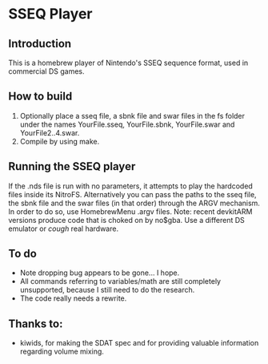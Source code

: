 SSEQ Player
===========

Introduction
------------

This is a homebrew player of Nintendo's SSEQ sequence format, used in commercial DS games.

How to build
------------

1. Optionally place a sseq file, a sbnk file and swar files in the fs folder under the names
   YourFile.sseq, YourFile.sbnk, YourFile.swar and YourFile2..4.swar.
3. Compile by using make.

Running the SSEQ player
-----------------------

If the .nds file is run with no parameters, it attempts to play the hardcoded files inside its NitroFS. Alternatively you can pass the paths to the sseq file, the sbnk file and the swar files (in that order) through the ARGV mechanism. In order to do so, use HomebrewMenu .argv files.
Note: recent devkitARM versions produce code that is choked on by no$gba. Use a different DS emulator or *cough* real hardware.

To do
-----

- Note dropping bug appears to be gone... I hope.
- All commands referring to variables/math are still completely unsupported, because I still need to do the research.
- The code really needs a rewrite.

Thanks to:
----------

- kiwids, for making the SDAT spec and for providing valuable information regarding volume mixing.